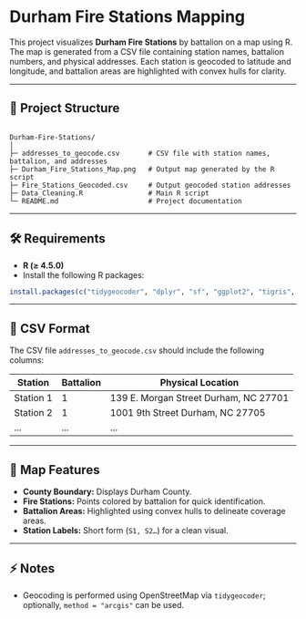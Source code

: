 # Durham Fire Stations Mapping

This project visualizes **Durham Fire Stations** by battalion on a map using R. The map is generated from a CSV file containing station names, battalion numbers, and physical addresses. Each station is geocoded to latitude and longitude, and battalion areas are highlighted with convex hulls for clarity.

---

## 📂 Project Structure

```

Durham-Fire-Stations/
│
├─ addresses_to_geocode.csv       # CSV file with station names, battalion, and addresses
├─ Durham_Fire_Stations_Map.png   # Output map generated by the R script
├─ Fire_Stations_Geocoded.csv     # Output geocoded station addresses
├─ Data_Cleaning.R                # Main R script
└─ README.md                      # Project documentation

````

---

## 🛠️ Requirements

- **R (≥ 4.5.0)**  
- Install the following R packages:

```r
install.packages(c("tidygeocoder", "dplyr", "sf", "ggplot2", "tigris", "ggrepel"))
````

---

## 📝 CSV Format

The CSV file `addresses_to_geocode.csv` should include the following columns:

| Station   | Battalion | Physical Location                     |
| --------- | --------- | ------------------------------------- |
| Station 1 | 1         | 139 E. Morgan Street Durham, NC 27701 |
| Station 2 | 1         | 1001 9th Street Durham, NC 27705    |
| ...       | ...       | ...                                   |

---

## 🎨 Map Features

* **County Boundary:** Displays Durham County.
* **Fire Stations:** Points colored by battalion for quick identification.
* **Battalion Areas:** Highlighted using convex hulls to delineate coverage areas.
* **Station Labels:** Short form (`S1, S2…`) for a clean visual.
  
---

## ⚡ Notes

* Geocoding is performed using OpenStreetMap via `tidygeocoder`; optionally, `method = "arcgis"` can be used.
